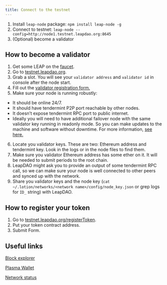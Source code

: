 ```yaml
---
title: Connect to the testnet
---
```


1. Install `leap-node` package: `npm install leap-node -g`
2. Connect to testnet: `leap-node --config=http://node1.testnet.leapdao.org:8645`
3. (Optional) become a validator

## How to become a validator

1. Get some LEAP on the [faucet](https://testnet.leapdao.org/faucet).
2. Go to [testnet.leapdao.org](https://testnet.leapdao.org/stake).
3. Grab a slot. You will see your `validator address` and `validator id` in console after the node start.
4. Fill out the [validator registration form.](http://validator.leapdao.org)
5. Make sure your node is running robustly:
* It should be online 24/7.
* It should have tendermint P2P port reachable by other nodes.
* It doesn’t expose tendermint RPC port to public internet.
* Ideally you will need to have additional failover node with the same validator key running in readonly mode. So you can make updates to the machine and software without downtime. For more information, [see here.](https://github.com/leapdao/leap-node/issues/185#issuecomment-468921734)
6. Locate you validator keys. These are two: Ethereum address and tendermint key. Look in the logs or in the node files to find them.
7. Make sure you validator Ethereum address has some ether on it. It will be needed to submit periods to the root chain.
8. LeapDAO might ask you to provide an output of some tendermint RPC call, so we can make sure your node is well connected to other peers and synced up with the network.
9. Share you validator keys and the node key (`cat ~/.lotion/networks/<network name>/config/node_key.json` or grep logs for `ID_` string) with LeapDAO.

## How to register your token

1. Go to [testnet.leapdao.org/registerToken](https://testnet.leapdao.org/registerToken).
2. Put your token contract address.
3. Submit Form.

## Useful links

[Block explorer](https://testnet.leapdao.org/explorer)

[Plasma Wallet](https://testnet.leapdao.org/wallet)

[Network status](https://testnet.leapdao.org/status)
